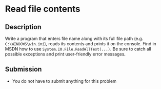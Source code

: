 # Read file contents

## Description
Write a program that enters file name along with its full file path (e.g. `C:\WINDOWS\win.ini`), reads its contents and prints it on the console.
Find in MSDN how to use `System.IO.File.ReadAllText(...)`.
Be sure to catch all possible exceptions and print user-friendly error messages.

## Submission
- You do not have to submit anything for this problem

